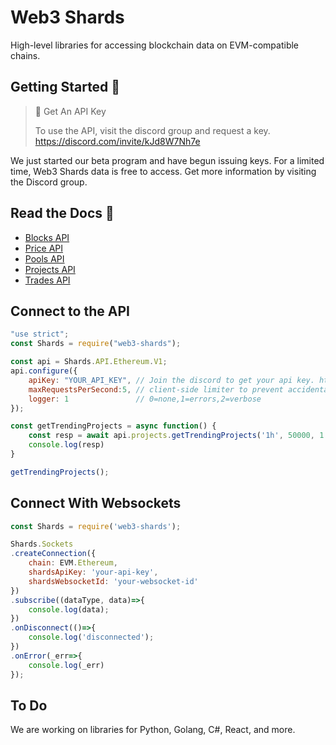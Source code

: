 # Web3 Shards

High-level libraries for accessing blockchain data on EVM-compatible chains.

## Getting Started :wave:

> 📘 Get An API Key
> 
> To use the API, visit the discord group and request a key. <https://discord.com/invite/kJd8W7Nh7e>

We just started our beta program and have begun issuing keys. For a limited time, Web3 Shards data is free to access. Get more information by visiting the Discord group.

## Read the Docs 📘

- [Blocks API](https://web3-shards.readme.io/reference/blocks-block)
- [Price API](https://web3-shards.readme.io/reference/prices-pool)
- [Pools API](https://web3-shards.readme.io/reference/pools-search)
- [Projects API](https://web3-shards.readme.io/reference/projects-all)
- [Trades API](https://web3-shards.readme.io/reference/token-trades)

## Connect to the API

```javascript
"use strict";
const Shards = require("web3-shards");

const api = Shards.API.Ethereum.V1;
api.configure({
    apiKey: "YOUR_API_KEY", // Join the discord to get your api key. https://discord.com/invite/kJd8W7Nh7e
    maxRequestsPerSecond:5, // client-side limiter to prevent accidental burning
    logger: 1               // 0=none,1=errors,2=verbose
});

const getTrendingProjects = async function() {
    const resp = await api.projects.getTrendingProjects('1h', 50000, 1.01, 500, 50000);
    console.log(resp)
}

getTrendingProjects();
```

## Connect With Websockets

```javascript
const Shards = require('web3-shards');

Shards.Sockets
.createConnection({
    chain: EVM.Ethereum,
    shardsApiKey: 'your-api-key',
    shardsWebsocketId: 'your-websocket-id'
})
.subscribe((dataType, data)=>{
    console.log(data);
})
.onDisconnect(()=>{
    console.log('disconnected');
})
.onError(_err=>{
    console.log(_err)
});
```

## To Do

We are working on libraries for Python, Golang, C#, React, and more.
